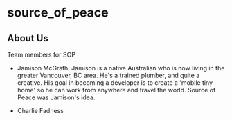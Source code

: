 # source_of_peace

## About Us

Team members for SOP

- Jamison McGrath: Jamison is a native Australian who is now living in the greater Vancouver, BC area. He's a trained plumber, and quite a creative. His goal in becoming a developer is to create a 'mobile tiny home' so he can work from anywhere and travel the world. Source of Peace was Jamison's idea. 

- Charlie Fadness
